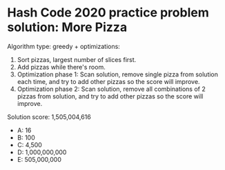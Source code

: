 # Hash Code 2020 practice problem solution: More Pizza

Algorithm type: greedy + optimizations:
1. Sort pizzas, largest number of slices first.
2. Add pizzas while there's room.
3. Optimization phase 1: Scan solution, remove single pizza from solution each time, and try to add other pizzas so the score will improve.
4. Optimization phase 2: Scan solution, remove all combinations of 2 pizzas from solution, and try to add other pizzas so the score will improve.

Solution score:  1,505,004,616
* A: 16
* B: 100
* C: 4,500
* D: 1,000,000,000
* E: 505,000,000
